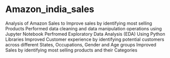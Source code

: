 # Amazon_india_sales
Analysis of Amazon Sales to Improve sales by identifying most selling Products
Performed data cleaning and data manipulation operations using Jupyter Notebook
Perfromed Exploratory Data Analysis (EDA) Using Python Libraries
Improved Customer experience by identifying potential customers across different States, Occupations, Gender and Age groups
Improved Sales by identifying most selling products and their Categories
